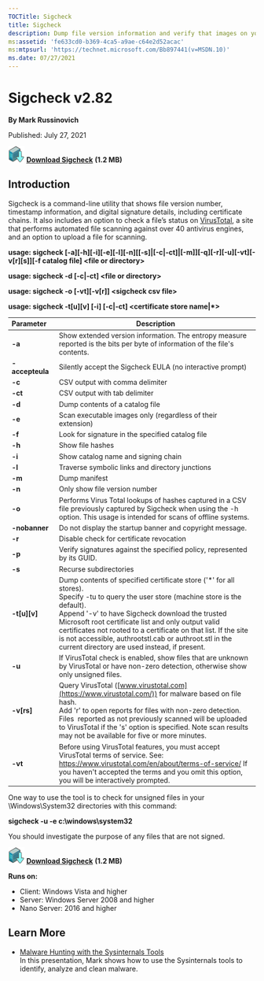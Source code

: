 ```yaml
--- 
TOCTitle: Sigcheck
title: Sigcheck
description: Dump file version information and verify that images on your system are digitally signed.
ms:assetid: 'fe633cd0-b369-4ca5-a9ae-c64e2d52acac'
ms:mtpsurl: 'https://technet.microsoft.com/Bb897441(v=MSDN.10)'
ms.date: 07/27/2021
---
```


# Sigcheck v2.82

**By Mark Russinovich**

Published: July 27, 2021

[![Download](media/shared/Download_sm.png)](https://download.sysinternals.com/files/Sigcheck.zip) [**Download Sigcheck**](https://download.sysinternals.com/files/Sigcheck.zip) **(1.2 MB)**

## Introduction

Sigcheck is a command-line utility that shows file version number,
timestamp information, and digital signature details, including
certificate chains. It also includes an option to check a file’s status
on [VirusTotal](https://www.virustotal.com/), a site that performs
automated file scanning against over 40 antivirus engines, and an option
to upload a file for scanning.

**usage: sigcheck
\[-a\]\[-h\]\[-i\]\[-e\]\[-l\]\[-n\]\[\[-s\]|\[-c|-ct\]|\[-m\]\]\[-q\]\[-r\]\[-u\]\[-vt\]\[-v\[r\]\[s\]\]\[-f
catalog file\] &lt;file or directory&gt;**

**usage: sigcheck -d \[-c|-ct\] &lt;file or directory&gt;**

**usage: sigcheck -o \[-vt\]\[-v\[r\]\] &lt;sigcheck csv file&gt;**

**usage: sigcheck -t\[u\]\[v\] \[-i\] \[-c|-ct\] &lt;certificate store
name|\*&gt;**

|Parameter&nbsp;&nbsp;&nbsp;  |Description  |
|---------|---------|
|  **-a**      |       Show extended version information. The entropy measure reported is the bits per byte of information of the file's contents.|
|  **-accepteula**  |  Silently accept the Sigcheck EULA (no interactive prompt)
|  **-c**      |       CSV output with comma delimiter|
|  **-ct**     |       CSV output with tab delimiter|
|  **-d**      |       Dump contents of a catalog file|
|  **-e**      |       Scan executable images only (regardless of their extension)|
|  **-f**      |       Look for signature in the specified catalog file|
|  **-h**      |       Show file hashes|
|  **-i**      |       Show catalog name and signing chain|
|  **-l**      |       Traverse symbolic links and directory junctions|
|  **-m**      |       Dump manifest|
|  **-n**      |       Only show file version number|
|  **-o**      |       Performs Virus Total lookups of hashes captured in a CSV file previously captured by Sigcheck when using the -h option. This usage is intended for scans of offline systems.|
|  **-nobanner**      |       Do not display the startup banner and copyright message.|
|  **-r**      |       Disable check for certificate revocation|
|  **-p**      |       Verify signatures against the specified policy, represented by its GUID.|
|  **-s**      |       Recurse subdirectories|
|  **-t\[u\]\[v\]** |  Dump contents of specified certificate store ('\*' for all stores).<br />Specify -tu to query the user store (machine store is the default).<br />Append '-v' to have Sigcheck download the trusted Microsoft root certificate list and only output valid certificates not rooted to a certificate on that list. If the site is not accessible, authrootstl.cab or authroot.stl in the current directory are used instead, if present.|
|  **-u**      |       If VirusTotal check is enabled, show files that are unknown by VirusTotal or have non-zero detection, otherwise show only unsigned files.|
|  **-v\[rs\]**|       Query VirusTotal ([www.virustotal.com](https://www.virustotal.com/)) for malware based on file hash.<br />Add 'r' to open reports for files with non-zero detection.<br />Files  reported as not previously scanned will be uploaded to VirusTotal if the 's' option is specified. Note scan results may not be available for five or more minutes.|
|  **-vt**     |       Before using VirusTotal features, you must accept VirusTotal terms of service. See: <https://www.virustotal.com/en/about/terms-of-service/> If you haven't accepted the terms and you omit this option, you will be interactively prompted.|

One way to use the tool is to check for unsigned files in your
\\Windows\\System32 directories with this command:

**sigcheck -u -e c:\\windows\\system32**

You should investigate the purpose of any files that are not signed.  

[![Download](media/shared/Download_sm.png)](https://download.sysinternals.com/files/Sigcheck.zip) [**Download Sigcheck**](https://download.sysinternals.com/files/Sigcheck.zip) **(1.2 MB)**

**Runs on:**

- Client: Windows Vista and higher
- Server: Windows Server 2008 and higher
- Nano Server: 2016 and higher

## Learn More

- [Malware Hunting with the Sysinternals
    Tools](https://channel9.msdn.com/events/teched/northamerica/2013/atc-b308#fbid=mb6_bvqq9jj)  
    In this presentation, Mark shows how to use the Sysinternals tools
    to identify, analyze and clean malware.
